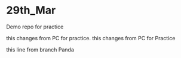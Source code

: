 
# 29th_Mar
Demo repo for practice

this changes from PC for practice.
this changes from PC for Practice

this line from branch Panda
